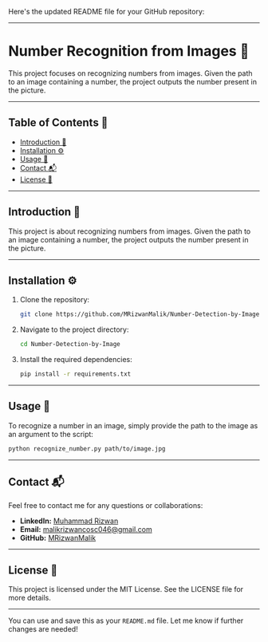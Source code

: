 Here's the updated README file for your GitHub repository:

---

# Number Recognition from Images 🔢

This project focuses on recognizing numbers from images. Given the path to an image containing a number, the project outputs the number present in the picture.

---

## Table of Contents 📑

- [Introduction 📘](#introduction-📘)  
- [Installation ⚙️](#installation-⚙️)  
- [Usage 🚀](#usage-🚀)  
- [Contact 📬](#contact-📬)  
- [License 📜](#license-📜)  

---

## Introduction 📘

This project is about recognizing numbers from images. Given the path to an image containing a number, the project outputs the number present in the picture.

---

## Installation ⚙️

1. Clone the repository:  

   ```bash
   git clone https://github.com/MRizwanMalik/Number-Detection-by-Image.git
   ```

2. Navigate to the project directory:  

   ```bash
   cd Number-Detection-by-Image
   ```

3. Install the required dependencies:  

   ```bash
   pip install -r requirements.txt
   ```

---

## Usage 🚀

To recognize a number in an image, simply provide the path to the image as an argument to the script:  

```bash
python recognize_number.py path/to/image.jpg
```

---

## Contact 📬

Feel free to contact me for any questions or collaborations:

- **LinkedIn:** [Muhammad Rizwan](https://www.linkedin.com/in/muhammad-rizwan-699298232/)  
- **Email:** malikrizwancosc046@gmail.com  
- **GitHub:** [MRizwanMalik](https://github.com/MRizwanMalik/)  

---

## License 📜

This project is licensed under the MIT License. See the LICENSE file for more details.  

--- 

You can use and save this as your `README.md` file. Let me know if further changes are needed!
